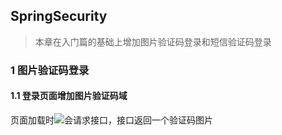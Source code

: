 ## SpringSecurity

> 本章在入门篇的基础上增加图片验证码登录和短信验证码登录

### 1 图片验证码登录

#### 1.1 登录页面增加图片验证码域
页面加载时<img src="/code/image"/>会请求接口，接口返回一个验证码图片
```html

```

